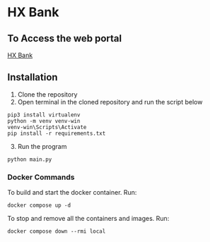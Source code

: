 # HX Bank

## To Access the web portal
[HX Bank](https://hxbank.tk)

## Installation
1. Clone the repository
2. Open terminal in the cloned repository and run the script below
```
pip3 install virtualenv
python -m venv venv-win
venv-win\Scripts\Activate
pip install -r requirements.txt
```
3. Run the program
```
python main.py
```

### Docker Commands
To build and start the docker container. Run:
```
docker compose up -d
```
To stop and remove all the containers and images. Run:
```
docker compose down --rmi local
```
